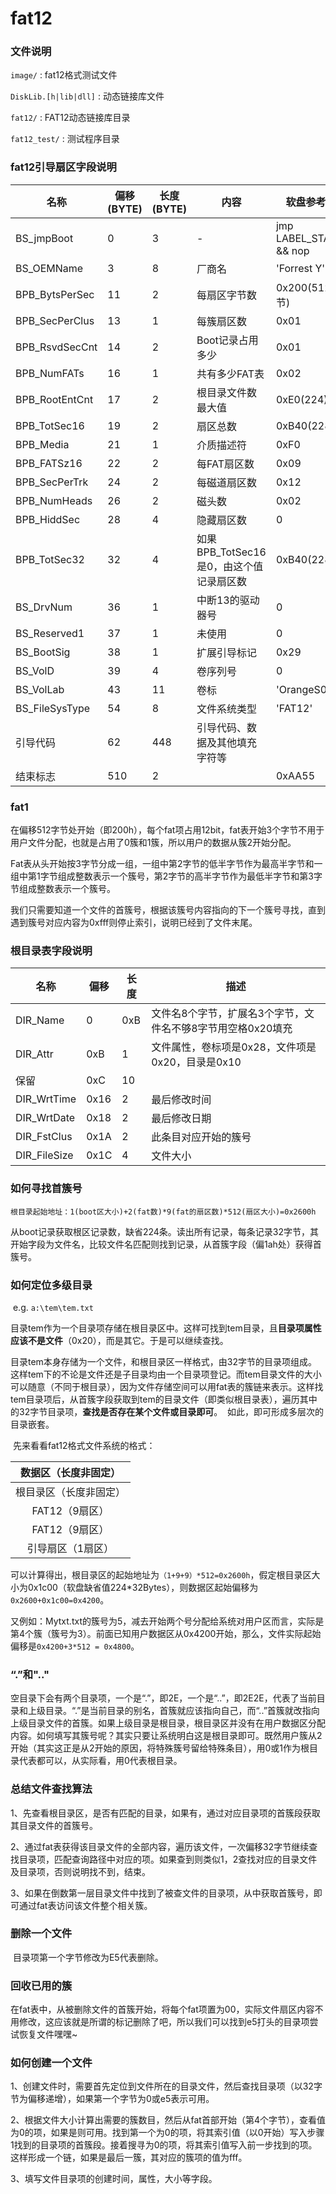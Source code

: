 # fat12

### 文件说明

`image/` : fat12格式测试文件

`DiskLib.[h|lib|dll]` : 动态链接库文件

`fat12/` : FAT12动态链接库目录

`fat12_test/` : 测试程序目录

### fat12引导扇区字段说明

| 名称             | 偏移(BYTE) | 长度(BYTE) | 内容                         | 软盘参考值                  |
| -------------- | -------- | -------- | -------------------------- | ---------------------- |
| BS_jmpBoot     | 0        | 3        | -                          | jmp LABEL_START && nop |
| BS_OEMName     | 3        | 8        | 厂商名                        | 'Forrest Y'            |
| BPB_BytsPerSec | 11       | 2        | 每扇区字节数                     | 0x200(512字节)           |
| BPB_SecPerClus | 13       | 1        | 每簇扇区数                      | 0x01                   |
| BPB_RsvdSecCnt | 14       | 2        | Boot记录占用多少                 | 0x01                   |
| BPB_NumFATs    | 16       | 1        | 共有多少FAT表                   | 0x02                   |
| BPB_RootEntCnt | 17       | 2        | 根目录文件数最大值                  | 0xE0(224)              |
| BPB_TotSec16   | 19       | 2        | 扇区总数                       | 0xB40(2280)            |
| BPB_Media      | 21       | 1        | 介质描述符                      | 0xF0                   |
| BPB_FATSz16    | 22       | 2        | 每FAT扇区数                    | 0x09                   |
| BPB_SecPerTrk  | 24       | 2        | 每磁道扇区数                     | 0x12                   |
| BPB_NumHeads   | 26       | 2        | 磁头数                        | 0x02                   |
| BPB_HiddSec    | 28       | 4        | 隐藏扇区数                      | 0                      |
| BPB_TotSec32   | 32       | 4        | 如果BPB_TotSec16是0，由这个值记录扇区数 | 0xB40(2280)            |
| BS_DrvNum      | 36       | 1        | 中断13的驱动器号                  | 0                      |
| BS_Reserved1   | 37       | 1        | 未使用                        | 0                      |
| BS_BootSig     | 38       | 1        | 扩展引导标记                     | 0x29                   |
| BS_VolD        | 39       | 4        | 卷序列号                       | 0                      |
| BS_VolLab      | 43       | 11       | 卷标                         | 'OrangeS0.02'          |
| BS_FileSysType | 54       | 8        | 文件系统类型                     | 'FAT12'                |
| 引导代码           | 62       | 448      | 引导代码、数据及其他填充字符等            |                        |
| 结束标志           | 510      | 2        |                            | 0xAA55                 |

### fat1

​	在偏移512字节处开始（即200h），每个fat项占用12bit，fat表开始3个字节不用于用户文件分配，也就是占用了0簇和1簇，所以用户的数据从簇2开始分配。

​	Fat表从头开始按3字节分成一组，一组中第2字节的低半字节作为最高半字节和一组中第1字节组成整数表示一个簇号，第2字节的高半字节作为最低半字节和第3字节组成整数表示一个簇号。

​	我们只需要知道一个文件的首簇号，根据该簇号内容指向的下一个簇号寻找，直到遇到簇号对应内容为0xfff则停止索引，说明已经到了文件末尾。

### 根目录表字段说明

| 名称           | 偏移   | 长度   | 描述                                |
| ------------ | ---- | ---- | --------------------------------- |
| DIR_Name     | 0    | 0xB  | 文件名8个字节，扩展名3个字节，文件名不够8字节用空格0x20填充 |
| DIR_Attr     | 0xB  | 1    | 文件属性，卷标项是0x28，文件项是0x20，目录是0x10    |
| 保留           | 0xC  | 10   |                                   |
| DIR_WrtTime  | 0x16 | 2    | 最后修改时间                            |
| DIR_WrtDate  | 0x18 | 2    | 最后修改日期                            |
| DIR_FstClus  | 0x1A | 2    | 此条目对应开始的簇号                        |
| DIR_FileSize | 0x1C | 4    | 文件大小                              |

### 如何寻找首簇号

​	`根目录起始地址：1(boot区大小)+2(fat数)*9(fat的扇区数)*512(扇区大小)=0x2600h` 

​	从boot记录获取根区记录数，缺省224条。读出所有记录，每条记录32字节，其开始字段为文件名，比较文件名匹配则找到记录，从首簇字段（偏1ah处）获得首簇号。

### 如何定位多级目录

​	e.g. `a:\tem\tem.txt`

​	目录tem作为一个目录项存储在根目录区中。这样可找到tem目录，且**目录项属性应该不是文件**（0x20），而是其它。于是可以继续查找。

​	目录tem本身存储为一个文件，和根目录区一样格式，由32字节的目录项组成。这样tem下的不论是文件还是子目录均由一个目录项登记。而tem目录文件的大小可以随意（不同于根目录），因为文件存储空间可以用fat表的簇链来表示。这样找tem目录项后，从首簇字段获取到tem的目录文件（即类似根目录表），遍历其中的32字节目录项，**查找是否存在某个文件或目录即可**。  如此，即可形成多层次的目录嵌套。

​	先来看看fat12格式文件系统的格式：

| 数据区（长度非固定）  |
| :---------: |
| 根目录区（长度非固定） |
| FAT12（9扇区）  |
| FAT12（9扇区）  |
|  引导扇区（1扇区）  |

​	可以计算得出，根目录区的起始地址为`（1+9+9）*512=0x2600h`，假定根目录区大小为0x1c00（软盘缺省值224*32Bytes），则数据区起始偏移为`0x2600+0x1c00=0x4200`。

​	又例如：Mytxt.txt的簇号为5，减去开始两个号分配给系统对用户区而言，实际是第4个簇（簇号为3）。前面已知用户数据区从0x4200开始，那么，文件实际起始偏移是`0x4200+3*512 = 0x4800`。

### “.”和".."

​	空目录下会有两个目录项，一个是“.”，即2E，一个是“..”，即2E2E，代表了当前目录和上级目录。“.”是当前目录的别名，首簇就应该指向自己，而“..”首簇就改指向上级目录文件的首簇。如果上级目录是根目录，根目录区并没有在用户数据区分配内容。如何填写其簇号呢？其实只要让系统明白这是根目录即可。既然用户簇从2开始（其实这正是从2开始的原因，将特殊簇号留给特殊条目），用0或1作为根目录代表都可以，从实际看，用0代表根目录。

### 总结文件查找算法

1、先查看根目录区，是否有匹配的目录，如果有，通过对应目录项的首簇段获取其目录文件的首簇号。

2、通过fat表获得该目录文件的全部内容，遍历该文件，一次偏移32字节继续查找目录项，匹配查询路径中对应的项。如果查到则类似1，2查找对应的目录文件及目录项，否则说明找不到，结束。

3、如果在倒数第一层目录文件中找到了被查文件的目录项，从中获取首簇号，即可通过fat表访问该文件整个相关簇。

### 删除一个文件

​	目录项第一个字节修改为E5代表删除。

### 回收已用的簇

​	在fat表中，从被删除文件的首簇开始，将每个fat项置为00，实际文件扇区内容不用修改，这应该就是所谓的标记删除了吧，所以我们可以找到e5打头的目录项尝试恢复文件嘿嘿~

### 如何创建一个文件

1、创建文件时，需要首先定位到文件所在的目录文件，然后查找目录项（以32字节为偏移递增），如果第一个字节为0或e5表示可用。

2、根据文件大小计算出需要的簇数目，然后从fat首部开始（第4个字节），查看值为0的项，如果是则可用。找到第一个为0的项，将其索引值（以0开始）写入步骤1找到的目录项的首簇段。接着搜寻为0的项，将其索引值写入前一步找到的项。这样形成一个链，如果是最后一簇，其对应的簇项的值为fff。

3、填写文件目录项的创建时间，属性，大小等字段。

